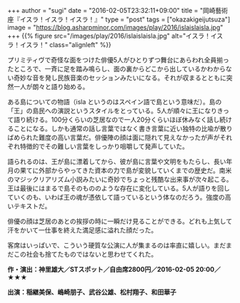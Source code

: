 +++
author = "sugi"
date = "2016-02-05T23:32:11+09:00"
title = "岡崎藝術座『イスラ！イスラ！イスラ！』"
type = "post"
tags = ["okazakigeijutsuza"]
image = "https://blog.asharpminor.com/images/play/2016/islaislaisla.jpg"
+++
{{% figure src="/images/play/2016/islaislaisla.jpg" alt="イスラ！イスラ！イスラ！" class="alignleft" %}}

プリミティヴで奇怪な面をつけた俳優5人がひとりずつ舞台にあらわれ全員揃ったところで、一斉に足を踏み鳴らし、面の裏からどこから出しているかわからない奇妙な音を発し民族音楽のセッションみたいになる。それが収まるとともに突然一人が朗々と語り始める。

ある島についての物語（isla というのはスペイン語で島という意味だ）。島の「王」の島民への演説というスタイルをとっている。5人が順々に王になりきって語り続ける。100分くらいの芝居なので一人20分くらいほぼ休みなく話し続けることになる。しかも通常の話し言葉ではなく書き言葉に近い独特の比喩が散りばめられた難度の高い言葉だ。俳優陣の顔は面に隠れて見えなかったが声がそれぞれ特徴的でその難しい言葉をしっかり咀嚼して発声していた。

語られるのは、王が島に漂着してから、彼が島に言葉や文明をもたらし、長い年月の果てに外部からやってきた資本の力で島が変貌していくまでの歴史だ。南米のマジックリアリズム小説みたいに奇妙でちょっと残酷な出来事が次々起こる。王は最後にはまるで島そのもののような存在に変化している。5人が語りを回していくのも、いわば王の魂が憑依して語っているという体なのだろう。強度の高いテキストだ。

俳優の顔は芝居のあとの挨拶の時に一瞬だけ見ることができる。どれも上気して汗をかいて一仕事を終えた満足感に溢れた顔だった。

客席はいっぱいで、こういう硬質な公演に人が集まるのは率直に嬉しい。まだまだこの社会も捨てたものではないと思わせてくれた。

**作・演出：神里雄大／STスポット／自由席2800円／2016-02-05 20:00／★★★**

**出演：稲継美保、嶋崎朋子、武谷公雄、松村翔子、和田華子**
